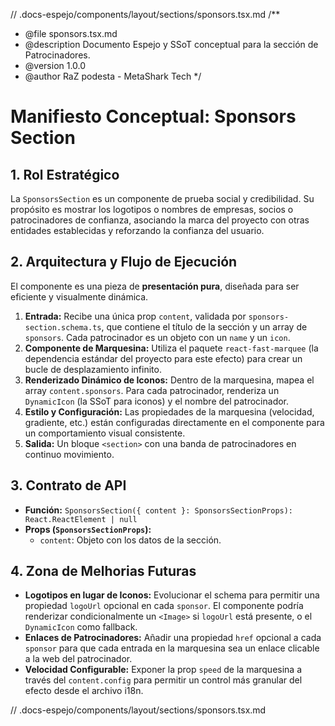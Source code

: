 // .docs-espejo/components/layout/sections/sponsors.tsx.md
/\*\*

- @file sponsors.tsx.md
- @description Documento Espejo y SSoT conceptual para la sección de Patrocinadores.
- @version 1.0.0
- @author RaZ podesta - MetaShark Tech
  \*/

# Manifiesto Conceptual: Sponsors Section

## 1. Rol Estratégico

La `SponsorsSection` es un componente de prueba social y credibilidad. Su propósito es mostrar los logotipos o nombres de empresas, socios o patrocinadores de confianza, asociando la marca del proyecto con otras entidades establecidas y reforzando la confianza del usuario.

## 2. Arquitectura y Flujo de Ejecución

El componente es una pieza de **presentación pura**, diseñada para ser eficiente y visualmente dinámica.

1.  **Entrada:** Recibe una única prop `content`, validada por `sponsors-section.schema.ts`, que contiene el título de la sección y un array de `sponsors`. Cada patrocinador es un objeto con un `name` y un `icon`.
2.  **Componente de Marquesina:** Utiliza el paquete `react-fast-marquee` (la dependencia estándar del proyecto para este efecto) para crear un bucle de desplazamiento infinito.
3.  **Renderizado Dinámico de Iconos:** Dentro de la marquesina, mapea el array `content.sponsors`. Para cada patrocinador, renderiza un `DynamicIcon` (la SSoT para iconos) y el nombre del patrocinador.
4.  **Estilo y Configuración:** Las propiedades de la marquesina (velocidad, gradiente, etc.) están configuradas directamente en el componente para un comportamiento visual consistente.
5.  **Salida:** Un bloque `<section>` con una banda de patrocinadores en continuo movimiento.

## 3. Contrato de API

- **Función:** `SponsorsSection({ content }: SponsorsSectionProps): React.ReactElement | null`
- **Props (`SponsorsSectionProps`):**
  - `content`: Objeto con los datos de la sección.

## 4. Zona de Melhorias Futuras

- **Logotipos en lugar de Iconos:** Evolucionar el schema para permitir una propiedad `logoUrl` opcional en cada `sponsor`. El componente podría renderizar condicionalmente un `<Image>` si `logoUrl` está presente, o el `DynamicIcon` como fallback.
- **Enlaces de Patrocinadores:** Añadir una propiedad `href` opcional a cada `sponsor` para que cada entrada en la marquesina sea un enlace clicable a la web del patrocinador.
- **Velocidad Configurable:** Exponer la prop `speed` de la marquesina a través del `content.config` para permitir un control más granular del efecto desde el archivo i18n.

// .docs-espejo/components/layout/sections/sponsors.tsx.md
